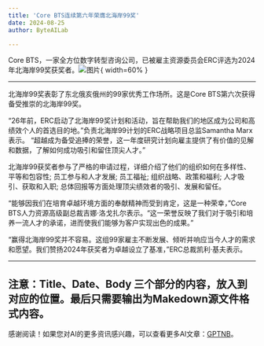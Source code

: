 ```yaml
---
title: 'Core BTS连续第六年荣膺北海岸99奖'
date: 2024-08-25
author: ByteAILab

---
```


Core BTS，一家全方位数字转型咨询公司，已被雇主资源委员会ERC评选为2024年北海岸99奖获奖者。![图片](https://ai-techpark.com/wp-content/uploads/2024/08/Core-BTS-960x540.jpg){ width=60% }

---
北海岸99奖表彰了东北俄亥俄州的99家优秀工作场所。这是Core BTS第六次获得备受推崇的北海岸99奖。

“26年前，ERC启动了北海岸99奖计划和活动，旨在帮助我们的地区成为公司和高绩效个人的首选目的地。”负责北海岸99计划的ERC战略项目总监Samantha Marx表示。 “超越成为备受追捧的荣誉，这一年度研究计划向雇主提供了有价值的见解和数据，了解如何成功吸引和留住顶尖人才。”

北海岸99获奖者参与了严格的申请过程，详细介绍了他们的组织如何在多样性、平等和包容性; 员工参与和人才发展; 员工福祉; 组织战略、政策和福利; 人才吸引、获取和入职; 总体回报等方面处理顶尖绩效者的吸引、发展和留任。

“能够因我们在培育卓越环境方面的奉献精神而受到肯定，这是一种荣幸，”Core BTS人力资源高级副总裁吉娜·洛戈扎尔表示。“这一荣誉反映了我们对于吸引和培养一流人才的承诺，进而使我们能够为客户实现出色的成果。”

“赢得北海岸99奖并不容易。这组99家雇主不断发展、倾听并响应当今人才的需求和愿望。我们赞扬2024年获奖者为卓越设立了基准，”ERC总裁凯利·基夫表示。

---

注意：Title、Date、Body 三个部分的内容，放入到对应的位置。最后只需要输出为Makedown源文件格式内容。
---
感谢阅读！如果您对AI的更多资讯感兴趣，可以查看更多AI文章：[GPTNB](https://gptnb.com)。